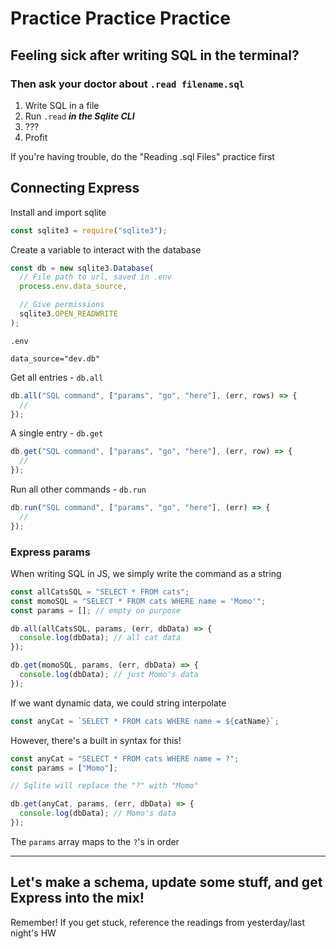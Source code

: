 # Practice Practice Practice

## Feeling sick after writing SQL in the terminal?

### Then ask your doctor about `.read filename.sql`

1. Write SQL in a file
2. Run `.read` **_in the Sqlite CLI_**
3. ???
4. Profit

If you're having trouble, do the "Reading .sql Files" practice first

## Connecting Express

Install and import sqlite

```js
const sqlite3 = require("sqlite3");
```

Create a variable to interact with the database

```js
const db = new sqlite3.Database(
  // File path to url, saved in .env
  process.env.data_source,

  // Give permissions
  sqlite3.OPEN_READWRITE
);
```

`.env`

```env
data_source="dev.db"
```

Get all entries - `db.all`

```js
db.all("SQL command", ["params", "go", "here"], (err, rows) => {
  //
});
```

A single entry - `db.get`

```js
db.get("SQL command", ["params", "go", "here"], (err, row) => {
  //
});
```

Run all other commands - `db.run`

```js
db.run("SQL command", ["params", "go", "here"], (err) => {
  //
});
```

### Express params

When writing SQL in JS, we simply write the command as a string

```js
const allCatsSQL = "SELECT * FROM cats";
const momoSQL = "SELECT * FROM cats WHERE name = 'Momo'";
const params = []; // empty on purpose

db.all(allCatsSQL, params, (err, dbData) => {
  console.log(dbData); // all cat data
});

db.get(momoSQL, params, (err, dbData) => {
  console.log(dbData); // just Momo's data
});
```

If we want dynamic data, we could string interpolate

```js
const anyCat = `SELECT * FROM cats WHERE name = ${catName}`;
```

However, there's a built in syntax for this!

```js
const anyCat = "SELECT * FROM cats WHERE name = ?";
const params = ["Momo"];

// Sqlite will replace the "?" with "Momo"

db.get(anyCat, params, (err, dbData) => {
  console.log(dbData); // Momo's data
});
```

The `params` array maps to the `?`'s in order

---

## Let's make a schema, update some stuff, and get Express into the mix!

Remember! If you get stuck, reference the readings from yesterday/last night's HW
